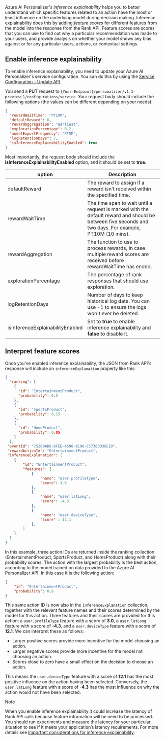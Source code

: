 Azure AI Personalizer's *inference explainability* helps you to better understand which specific features related to an action have the most or least influence on the underlying model during decision making. Inference explainability does this by adding *feature scores*  for different features from the model into the response from the Rank API. Feature scores are scores that you can use to find out why a particular recommendation was made to your users, and provide analysis on whether your model shows any bias against or for any particular users, actions, or contextual settings.

## Enable inference explainability

To enable inference explainability, you need to update your Azure AI Personalizer's service configuration. You can do this by using the [Service Configuration - Update API](/rest/api/personalizer/1.1preview1/service-configuration/update?tabs=HTTP).

You send a **PUT** request to `{Your-Endpoint}/personalizer/v1.1-preview.1/configurations/service`. Your request body should include the following options (the values can be different depending on your needs):

```json
{
  "rewardWaitTime": "PT10M",
  "defaultReward": 0,
  "rewardAggregation": "earliest",
  "explorationPercentage": 0.2,
  "modelExportFrequency": "PT5M",
  "logRetentionDays": 7,
  "isInferenceExplainabilityEnabled": true
}
```

Most importantly, the request body should include the **isInferenceExplainabilityEnabled** option, and it should be set to **true**.

|option  |Description  |
|---------|---------|
|defaultReward     |The reward to assign if a reward isn't received within the specified time.|
|rewardWaitTime|The time span to wait until a request is marked with the default reward and should be between five seconds and two days. For example, PT10M (10 mins).|
|rewardAggregation|The function to use to process rewards, in case multiple reward scores are received before rewardWaitTime has ended.|
|explorationPercentage     |The percentage of rank responses that should use exploration.|
|logRetentionDays     |Number of days to keep historical log data. You can use -1 to ensure the logs won't ever be deleted.|
|isInferenceExplainabilityEnabled|Set to **true** to enable inference explainability and **false** to disable it.|

## Interpret feature scores

Once you've enabled inference explainability, the JSON from Rank API's response will include an `inferenceExplanation` property like this:

```json
{
  "ranking": [
    {
      "id": "EntertainmentProduct",
      "probability": 0.8
    },
    {
      "id": "SportsProduct",
      "probability": 0.15
    },
    {
      "id": "HomeProduct",
      "probability": 0.05
    }
  ],
 "eventId": "75269AD0-BFEE-4598-8196-C57383D38E10",
 "rewardActionId": "EntertainmentProduct",
 "inferenceExplanation": [
    {
        "id": "EntertainmentProduct",
        "features": [
            {
                "name": "user.profileType",
                "score": 3.0
            },
            {
                "name": "user.latLong",
                "score": -4.3
            },
            {
                "name": "user.deviceType",
                "score" : 12.1
            },
        ]
    }
  ]
}
```

In this example, three action IDs are returned inside the ranking collection (EntertainmentProduct, SportsProduct, and HomeProduct) along with their probability scores. The action with the largest probability is the best action, according to the model trained on data provided to the Azure AI Personalizer API. In this case it is the following action:

```json
{
    "id": "EntertainmentProduct",
    "probability": 0.8
}
```

This same action ID is now also in the `inferenceExplanation` collection, together with the relevant feature names and their scores determined by the model for this action. Three features and their scores are provided for this action: a `user.profileType` feature with a score of **3.0**, a `user.latLong` feature with a score of **-4.3**, and a `user.deviceType` feature with a score of **12.1**. We can interpret these as follows:

- Larger positive scores provide more incentive for the model choosing an action.
- Larger negative scores provide more incentive for the model not choosing an action.
- Scores close to zero have a small effect on the decision to choose an action.

This means the `user.deviceType` feature with a score of **12.1** has the most positive influence on the action having been selected. Conversely, the `user.latLong` feature with a score of **-4.3** has the most influence on why the action would not have been selected.

> [!NOTE]
> When you enable inference explainability it could increase the latency of Rank API calls because feature information will be need to be processed. You should run experiments and measure the latency for your particular situation to see if it meets your application’s latency requirements. For more details see [Important considerations for inference explainability](/azure/ai-services/personalizer/how-to-inference-explainability).
